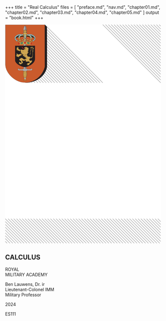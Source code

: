 +++
title = "Real Calculus"
files = [
    "preface.md",
    "nav.md",
    "chapter01.md",
    "chapter02.md",
    "chapter03.md",
    "chapter04.md",
    "chapter05.md"
]
output = "book.html"
+++
<section data-type="titlepage">
    <img src="cover.svg">
    <h1>CALCULUS</h1>
    <p data-type="academy">ROYAL<br>MILITARY ACADEMY</p>
	<p data-type="author">Ben Lauwens, Dr. ir<br>Lieutenant-Colonel IMM<br>Military Professor</p>
	<p data-type="year">2024</p>
	<p data-type="course">ES111</p>
</section>